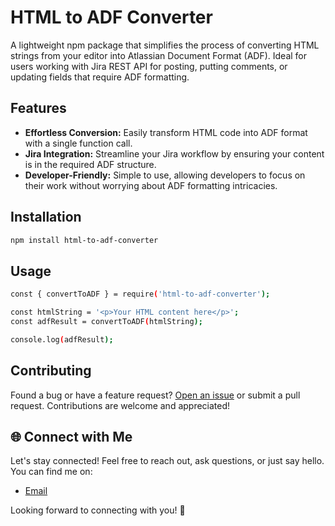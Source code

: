 # HTML to ADF Converter

A lightweight npm package that simplifies the process of converting HTML strings from your editor into Atlassian Document Format (ADF). Ideal for users working with Jira REST API for posting, putting comments, or updating fields that require ADF formatting.

## Features

- **Effortless Conversion:** Easily transform HTML code into ADF format with a single function call.
- **Jira Integration:** Streamline your Jira workflow by ensuring your content is in the required ADF structure.
- **Developer-Friendly:** Simple to use, allowing developers to focus on their work without worrying about ADF formatting intricacies.

## Installation

```bash
npm install html-to-adf-converter
```

## Usage
```bash
const { convertToADF } = require('html-to-adf-converter');

const htmlString = '<p>Your HTML content here</p>';
const adfResult = convertToADF(htmlString);

console.log(adfResult);
```

## Contributing


Found a bug or have a feature request? [Open an issue](https://github.com/package-provider/html-to-adf-converter/issues/1) or submit a pull request. Contributions are welcome and appreciated!

## 🌐 Connect with Me

Let's stay connected! Feel free to reach out, ask questions, or just say hello. You can find me on:

- [Email](providerpackage@gmail.com)

Looking forward to connecting with you! 🚀



